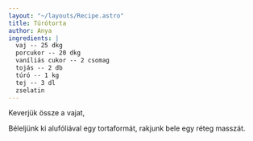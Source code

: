 ```yaml
---
layout: "~/layouts/Recipe.astro"
title: Túrótorta
author: Anya
ingredients: |
  vaj -- 25 dkg
  porcukor -- 20 dkg
  vaníliás cukor -- 2 csomag
  tojás -- 2 db
  túró -- 1 kg
  tej -- 3 dl
  zselatin
---
```


Keverjük össze a vajat, 

Béleljünk ki alufóliával egy tortaformát, rakjunk bele egy réteg masszát.
